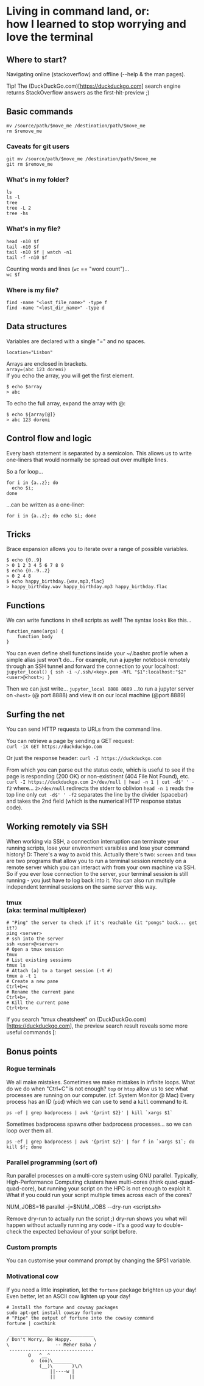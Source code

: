 # Living in command land, or:<br/>how I learned to stop worrying and love the terminal

## Where to start?
Navigating online (stackoverflow) and offline (--help & the man pages).


Tip! The (DuckDuckGo.com)[https://duckduckgo.com] search engine returns StackOverflow answers as the first-hit-preview ;) 

## Basic commands
`mv /source/path/$move_me /destination/path/$move_me`  
`rm $remove_me`  

### Caveats for git users
`git mv /source/path/$move_me /destination/path/$move_me`  
`git rm $remove_me`  

### What's in my folder?
`ls`  
`ls -l`  
`tree`  
`tree -L 2`  
`tree -hs`  

### What's in my file?
`head -n10 $f`  
`tail -n10 $f`  
`tail -n10 $f | watch -n1`  
`tail -f -n10 $f`  

Counting words and lines (`wc` == "word count")...  
`wc $f`  

### Where is my file?
`find -name "<lost_file_name>" -type f`  
`find -name "<lost_dir_name>" -type d`  


## Data structures
Variables are declared with a single "=" and no spaces.

`location="Lisbon"`  

Arrays are enclosed in brackets.  
`array=(abc 123 doremi)`  
If you echo the array, you will get the first element.  
```
$ echo $array
> abc
```
To echo the full array, expand the array with @:  
```
$ echo ${array[@]}
> abc 123 doremi
```

## Control flow and logic
Every bash statement is separated by a semicolon. This allows us to write one-liners that would normally be spread out over multiple lines.

So a for loop...  
```
for i in {a..z}; do
  echo $i;
done
```  
...can be written as a one-liner:  
```
for i in {a..z}; do echo $i; done
```


## Tricks
Brace expansion allows you to iterate over a range of possible variables.  
```
$ echo {0..9}
> 0 1 2 3 4 5 6 7 8 9
$ echo {0..9..2}
> 0 2 4 8
$ echo happy_birthday.{wav,mp3,flac}
> happy_birthday.wav happy_birthday.mp3 happy_birthday.flac
```

## Functions
We can write functions in shell scripts as well!
The syntax looks like this...
```
function_name(args) {
    function_body
}
```

You can even define shell functions inside your ~/.bashrc profile when a simple alias just won't do...
For example, run a jupyter notebook remotely through an SSH tunnel and forward the connection to your localhost:
`jupyter_local() { ssh -i ~/.ssh/<key>.pem -NfL "$1":localhost:"$2" <user>@<host>; }`

Then we can just write...
`jupyter_local 8888 8889`
...to run a jupyter server on `<host>` (@ port 8888) and view it on our local machine (@port 8889)


## Surfing the net
You can send HTTP requests to URLs from the command line.  

You can retrieve a page by sending a GET request:  
`curl -iX GET https://duckduckgo.com`

Or just the response header:
`curl -I https://duckduckgo.com`

From which you can parse out the status code, which is useful to see if the page is responding (200 OK) or non-existinent (404 File Not Found), etc.  
`curl -I https://duckduckgo.com 2>/dev/null | head -n 1 | cut -d$' ' -f2`
where...
`2>/dev/null` redirects the stderr to oblivion
`head -n 1` reads the top line only
`cut -d$' ' -f2` separates the line by the divider (spacebar) and takes the 2nd field (which is the numerical HTTP response status code).


## Working remotely via SSH
When working via SSH, a connection interruption can terminate your running scripts, lose your environment varaibles and lose your command history! D: There's a way to avoid this. Actually there's two: `screen` and `tmux` are two programs that allow you to run a terminal session remotely on a remote server which you can interact with from your own machine via SSH. So if you ever lose connection to the server, your terminal session is still running - you just have to log back into it. You can also run multiple independent terminal sessions on the same server this way.

### tmux<br/>(aka: terminal multiplexer)
```
# "Ping" the server to check if it's reachable (it "pongs" back... get it?)
ping <server>
# ssh into the server
ssh <user>@<server>
# Open a tmux session
tmux
# List existing sessions
tmux ls
# Attach (a) to a target session (-t #)
tmux a -t 1
# Create a new pane
Ctrl+b+c
# Rename the current pane
Ctrl+b+,
# Kill the current pane
Ctrl+b+x
```

If you search "tmux cheatsheet" on (DuckDuckGo.com)[https://duckduckgo.com], the preview search result reveals some more useful commands [:


## Bonus points
### Rogue terminals
We all make mistakes. Sometimes we make mistakes in infinite loops.
What do we do when "Ctrl+C" is not enough?
`top` or `htop` allow us to see what processes are running on our computer. (cf. System Monitor @ Mac)
Every process has an ID (`pid`) which we can use to send a `kill` command to it.

```
ps -ef | grep badprocess | awk '{print $2}' | kill `xargs $1`
```

Sometimes badprocess spawns other badprocess processes... so we can loop over them all.
```
ps -ef | grep badprocess | awk '{print $2}' | for f in `xargs $1`; do kill $f; done
```

### Parallel programming (sort of)
Run parallel processes on a multi-core system using GNU parallel. Typically, High-Performance Computing clusters have multi-cores (think quad-quad-quad-core), but running your script on the HPC is not enough to exploit it. What if you could run your script multiple times across each of the cores?

NUM_JOBS=16
parallel -j=$NUM_JOBS --dry-run <script.sh>

Remove dry-run to actually run the script ;) dry-run shows you what will happen without actually running any code - it's a good way to double-check the expected behaviour of your script before.



### Custom prompts
You can customise your command prompt by changing the $PS1 variable.

### Motivational cow
If you need a little inspiration, let the `fortune` package brighten up your day! Even better, let an ASCII cow lighten up your day!

```
# Install the fortune and cowsay packages
sudo apt-get install cowsay fortune
# "Pipe" the output of fortune into the cowsay command
fortune | cowthink

 _______________________________
/ Don't Worry, Be Happy.        \
\                 -- Meher Baba /
 -------------------------------
        O   ^__^
         o  (oo)\_______
            (__)\       )\/\
                ||----w |
                ||     ||
```
